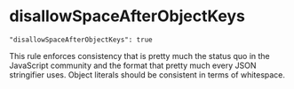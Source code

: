 # disallowSpaceAfterObjectKeys

    "disallowSpaceAfterObjectKeys": true

This rule enforces consistency that is pretty much the
status quo in the JavaScript community and the format that
pretty much every JSON stringifier uses. Object literals
should be consistent in terms of whitespace.
